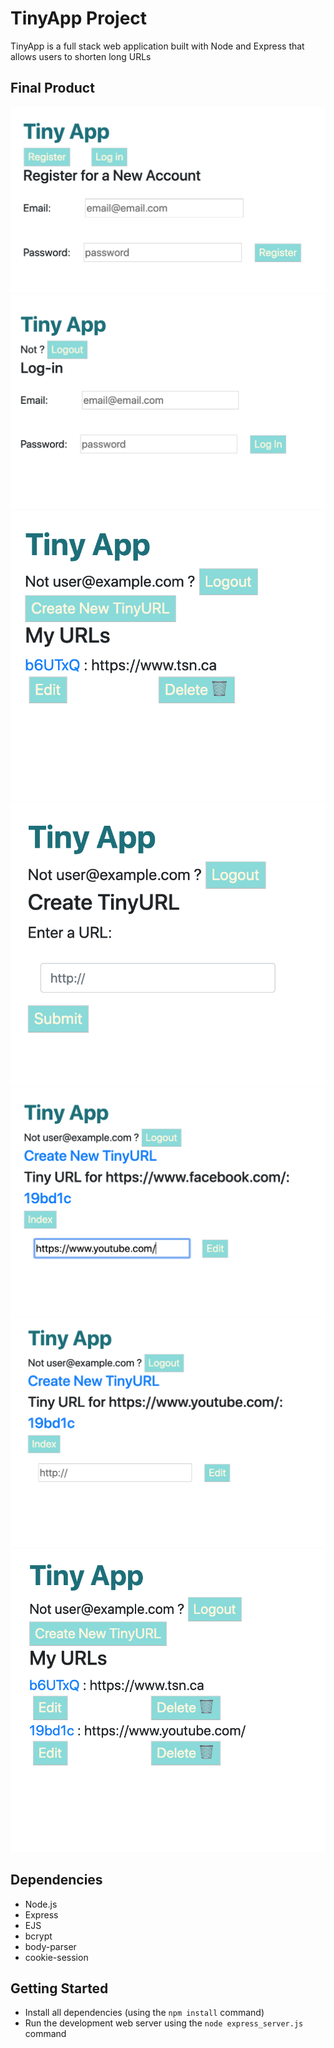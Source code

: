 # TinyApp Project

TinyApp is a full stack web application built with Node and Express that allows users to shorten long URLs

## Final Product

!["Screenshot of Registration Page"](https://github.com/bonitac/tinyApp/blob/master/docs/register.png)
!["Screenshot of Login Page"](https://github.com/bonitac/tinyApp/blob/master/docs/login.png)
!["Screenshot of Index after Login"](https://github.com/bonitac/tinyApp/blob/master/docs/index.png)
!["Screenshot of Create New URL"](https://github.com/bonitac/tinyApp/blob/master/docs/create-new-url.png)
!["Screenshot of Editting on Individual Page"](https://github.com/bonitac/tinyApp/blob/master/docs/editting.png)
!["Screenshot of Individual Page after Editting"](https://github.com/bonitac/tinyApp/blob/master/docs/editted.png)
!["Screenshot of Index After Editting"](https://github.com/bonitac/tinyApp/blob/master/docs/post-edit-index.png)

## Dependencies

- Node.js
- Express
- EJS
- bcrypt
- body-parser
- cookie-session

## Getting Started

- Install all dependencies (using the `npm install` command)
- Run the development web server using the `node express_server.js` command